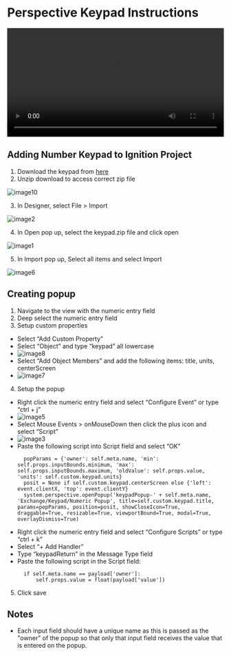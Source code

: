 # Perspective Keypad Instructions

<video width="100%" src="https://github.com/user-attachments/assets/38f469f8-0fd3-49f7-b0ba-75ebc349f242" controls="controls">
</video>

## Adding Number Keypad to Ignition Project
1. Download the keypad from [here](https://inductiveautomation.com/exchange/2380/installation)
2. Unzip download to access correct zip file
	
 ![image10](https://github.com/user-attachments/assets/0e72774f-1098-4ef4-b734-519f16cb802c)

3. In Designer, select File > Import
	
 ![image2](https://github.com/user-attachments/assets/c563183b-6bfd-455c-9679-fa880c16bd10)

4. In Open pop up, select the keypad.zip file and click open
	
 ![image1](https://github.com/user-attachments/assets/9e590864-5606-4000-9d78-615070a5114f)

5. In Import pop up, Select all items and select Import
	
 ![image6](https://github.com/user-attachments/assets/0c77542e-a000-439f-bf84-8bbade398a04)

## Creating popup
1. Navigate to the view with the numeric entry field
2. Deep select the numeric entry field
3. Setup custom properties
  - Select “Add Custom Property”
  - Select “Object” and type “keypad” all lowercase
  - ![image8](https://github.com/user-attachments/assets/671443c0-ce60-4977-bf97-e6d5b7fd161e)
  - Select “Add Object Members” and add the following items: title, units, centerScreen
  - ![image7](https://github.com/user-attachments/assets/b5b14a87-87e0-4ee6-bbc6-4f8f7d0cacf9)

4. Setup the popup
  - Right click the numeric entry field and select “Configure Event” or type “ctrl + j”
  - ![image5](https://github.com/user-attachments/assets/b092b445-6964-4f64-a7c3-453c3220a746)
  - Select Mouse Events > onMouseDown then click the plus icon and select “Script”
  - ![image3](https://github.com/user-attachments/assets/414bff67-f0db-4a0a-8688-569abf3483ed)
  - Paste the following script into Script field and select “OK”
    ```
      popParams = {'owner': self.meta.name, 'min': self.props.inputBounds.minimum, 'max': self.props.inputBounds.maximum, 'oldValue': self.props.value, 'units': self.custom.keypad.units}
      posit = None if self.custom.keypad.centerScreen else {'left': event.clientX, 'top': event.clientY}
      system.perspective.openPopup('keypadPopup-' + self.meta.name, 'Exchange/Keypad/Numeric Popup', title=self.custom.keypad.title, params=popParams, position=posit, showCloseIcon=True, draggable=True, resizable=True, viewportBound=True, modal=True, overlayDismiss=True)
    ```
  - Right click the numeric entry field and select “Configure Scripts” or type “ctrl + k”
  - Select “+ Add Handler”
  - Type “keypadReturn” in the Message Type field
  - Paste the following script in the Script field:
    ```
      if self.meta.name == payload['owner']:
  		  self.props.value = float(payload['value'])
    ```
5. Click save

## Notes
* Each input field should have a unique name as this is passed as the "owner" of the popup so that only that input field receives the value that is entered on the popup.
